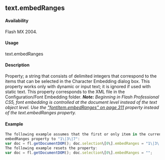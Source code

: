 ## text.embedRanges

#### Availability

Flash MX 2004.

#### Usage

text.embedRanges

#### Description

Property; a string that consists of delimited integers that correspond to the items that can be selected in the Character Embedding dialog box. This property works only with dynamic or input text; it is ignored if used with static text.
This property corresponds to the XML file in the Configuration/Font Embedding folder.
***Note:** Beginning in Flash Professional CS5, font embedding is controlled at the document level instead of the text object level. Use the* *["fontItem.embedRanges" on page 311](#_bookmark587) property instead of the text.embedRanges property.*

#### Example

```javascript
The following example assumes that the first or only item in the current selection is a classic text object and sets the
embedRanges property to "1\|3\|7":
var doc = fl.getDocumentDOM(); doc.selection\[0\].embedRanges = "1\|3\|7";
The following example resets the property:
var doc = fl.getDocumentDOM(); doc.selection\[0\].embedRanges = "";

```